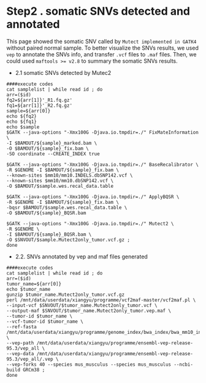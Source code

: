 # Step2 . somatic SNVs detected and annotated

This page showed the somatic SNV called by `Mutect implemented in GATK4` without paired normal sample. To better visualize the SNVs results, we used `vep` to annotate the SNVs info, and transfer `.vcf` files to `.maf` files. Then, we could used `maftools >= v2.8` to summary the somatic SNVs results.

- 2.1 somatic SNVs detected by Mutec2

~~~shell
####execute codes
cat samplelist | while read id ; do
arr=($id)
fq2=${arr[1]}'_R1.fq.gz'
fq1=${arr[1]}'_R2.fq.gz'
sample=${arr[0]}
echo ${fq2}
echo ${fq1}
echo $sample
$GATK --java-options "-Xmx100G -Djava.io.tmpdir=./" FixMateInformation \
-I $BAMOUT/${sample}_marked.bam \
-O $BAMOUT/${sample}_fix.bam \
-SO coordinate --CREATE_INDEX true 

$GATK --java-options "-Xmx100G -Djava.io.tmpdir=./" BaseRecalibrator \
-R $GENOME -I $BAMOUT/${sample}_fix.bam \
--known-sites $mm10/mm10.INDELS.dbSNP142.vcf \
--known-sites $mm10/mm10.dbSNP142.vcf \
-O $BAMOUT/$sample.wes.recal_data.table

$GATK --java-options "-Xmx100G -Djava.io.tmpdir=./" ApplyBQSR \
-R $GENOME -I $BAMOUT/${sample}_fix.bam \
-bqsr $BAMOUT/$sample.wes.recal_data.table \
-O $BAMOUT/${sample}_BQSR.bam 

$GATK --java-options "-Xmx100G -Djava.io.tmpdir=./" Mutect2 \
-R $GENOME \
-I $BAMOUT/${sample}_BQSR.bam \
-O $SNVOUT/$sample.Mutect2only_tumor.vcf.gz ;
done

~~~

- 2.2. SNVs annotated by vep and maf files generated

~~~shell
####execute codes
cat samplelist | while read id ; do
arr=($id)
tumor_name=${arr[0]}
echo $tumor_name
gunzip $tumor_name.Mutect2only_tumor.vcf.gz
perl /mnt/data/userdata/xiangyu/programme/vcf2maf-master/vcf2maf.pl \
--input-vcf $SNVOUT/$tumor_name.Mutect2only_tumor.vcf \
--output-maf $SNVOUT/$tumor_name.Mutect2only_tumor.vep.maf \
--tumor-id $tumor_name \
--vcf-tumor-id $tumor_name \
--ref-fasta /mnt/data/userdata/xiangyu/programme/genome_index/bwa_index/bwa_mm10_index/genome.fa \
--vep-path /mnt/data/userdata/xiangyu/programme/ensembl-vep-release-95.3/vep_all \
--vep-data /mnt/data/userdata/xiangyu/programme/ensembl-vep-release-95.3/vep_all/.vep \
--vep-forks 40 --species mus_musculus --species mus_musculus --ncbi-build GRCm38 ;
done
~~~
